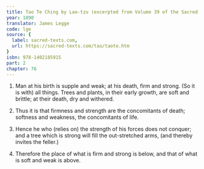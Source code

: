```yaml
---
title: Tao Te Ching by Lao-tzu (excerpted from Volume 39 of the Sacred Books of the East.)
year: 1890
translator: James Legge
code: lge
source: {
  label: sacred-texts.com,
  url: https://sacred-texts.com/tao/taote.htm
}
isbn: 978-1402185915
part: 2
chapter: 76
---
```

1. Man at his birth is supple and weak; at his death, firm and strong.
(So it is with) all things. Trees and plants, in their early growth,
are soft and brittle; at their death, dry and withered. 

2. Thus it is that firmness and strength are the concomitants of death;
softness and weakness, the concomitants of life. 

3. Hence he who (relies on) the strength of his forces does not conquer;
and a tree which is strong will fill the out-stretched arms, (and
thereby invites the feller.) 

4. Therefore the place of what is firm and strong is below, and that
of what is soft and weak is above.
